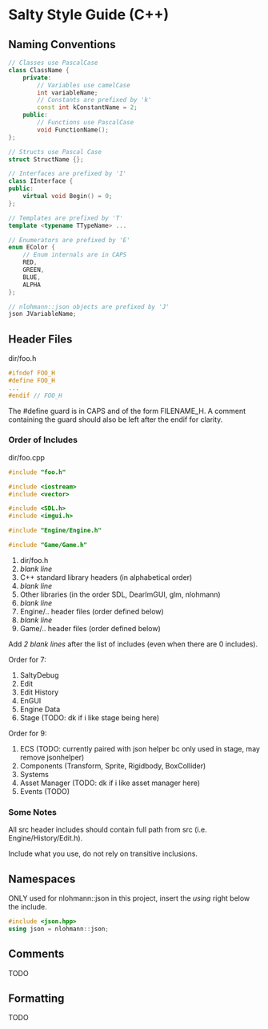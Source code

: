 # Salty Style Guide (C++)

## Naming Conventions
```C++
// Classes use PascalCase
class ClassName {
    private:
        // Variables use camelCase
        int variableName;
        // Constants are prefixed by 'k'
        const int kConstantName = 2;
    public:
        // Functions use PascalCase
        void FunctionName();
};

// Structs use Pascal Case
struct StructName {};

// Interfaces are prefixed by 'I'
class IInterface {
public:
    virtual void Begin() = 0;    
};

// Templates are prefixed by 'T'
template <typename TTypeName> ...

// Enumerators are prefixed by 'E'
enum EColor {
    // Enum internals are in CAPS
    RED, 
    GREEN, 
    BLUE, 
    ALPHA
};

// nlohmann::json objects are prefixed by 'J' 
json JVariableName;
```

## Header Files
dir/foo.h
```C++
#ifndef FOO_H
#define FOO_H
...
#endif // FOO_H
```
The #define guard is in CAPS and of the form FILENAME_H. A comment containing the guard should also be left after the endif for clarity.

### Order of Includes
dir/foo.cpp
```C++
#include "foo.h"

#include <iostream>
#include <vector>

#include <SDL.h>
#include <imgui.h>

#include "Engine/Engine.h"

#include "Game/Game.h"
```
1. dir/foo.h
2. *blank line*
3. C++ standard library headers (in alphabetical order)
4. *blank line*
5. Other libraries (in the order SDL, DearImGUI, glm, nlohmann)
6. *blank line*
7. Engine/.. header files (order defined below)
8. *blank line*
9. Game/.. header files (order defined below)

Add *2 blank lines* after the list of includes (even when there are 0 includes).

Order for 7:
1. SaltyDebug
2. Edit
3. Edit History
4. EnGUI
5. Engine Data
6. Stage (TODO: dk if i like stage being here)

Order for 9:
1. ECS (TODO: currently paired with json helper bc only used in stage, may remove jsonhelper)
2. Components (Transform, Sprite, Rigidbody, BoxCollider)
3. Systems
4. Asset Manager (TODO: dk if i like asset manager here)
5. Events (TODO)

### Some Notes
All src header includes should contain full path from src (i.e. Engine/History/Edit.h).

Include what you use, do not rely on transitive inclusions.

## Namespaces
ONLY used for nlohmann::json in this project, insert the *using* right below the include.
```C++
#include <json.hpp>
using json = nlohmann::json;
```

## Comments
TODO

## Formatting
TODO